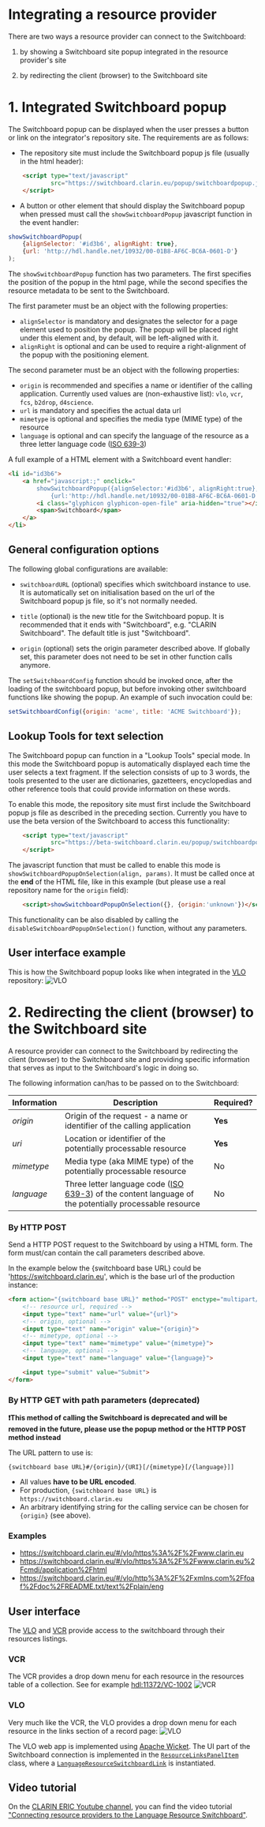 # Integrating a resource provider

There are two ways a resource provider can connect to the Switchboard:

1. by showing a Switchboard site popup integrated in the resource provider's
site

1. by redirecting the client (browser) to the Switchboard site


# 1. Integrated Switchboard popup

The Switchboard popup can be displayed when the user presses a button or link on
the integrator's repository site. The requirements are as follows:

* The repository site must include the Switchboard popup js file
(usually in the html header):
````html
    <script type="text/javascript"
            src="https://switchboard.clarin.eu/popup/switchboardpopup.js">
    </script>
````

* A button or other element that should display the Switchboard popup when
pressed must call the `showSwitchboardPopup` javascript function in the event
handler:

````javascript
showSwitchboardPopup(
    {alignSelector: '#id3b6', alignRight: true},
    {url: 'http://hdl.handle.net/10932/00-01B8-AF6C-BC6A-0601-D'}
);
````

The `showSwitchboardPopup` function has two parameters. The first specifies the
position of the popup in the html page, while the second specifies the resource
metadata to be sent to the Switchboard.

The first parameter must be an object with the following properties:
* `alignSelector` is mandatory and designates the selector for a page element
used to position the popup. The popup will be placed right under this element
and, by default, will be left-aligned with it.
* `alignRight` is optional and can be used to require a right-alignment of the
popup with the positioning element.

The second parameter must be an object with the following properties:
* `origin` is recommended and specifies a name or identifier of the calling
application. Currently used values are (non-exhaustive list): `vlo`, `vcr`,
`fcs`, `b2drop`, `d4science`.
* `url` is mandatory and specifies the actual data url
* `mimetype` is optional and specifies the media type (MIME type) of the resource
* `language` is optional and can specify the language of the resource as a
three letter language code ([ISO 639-3](https://iso639-3.sil.org/))

A full example of a HTML element with a Switchboard event handler:
````html
<li id="id3b6">
    <a href="javascript:;" onclick="
        showSwitchboardPopup({alignSelector:'#id3b6', alignRight:true},
            {url:'http://hdl.handle.net/10932/00-01B8-AF6C-BC6A-0601-D'});">
        <i class="glyphicon glyphicon-open-file" aria-hidden="true"></i>
        <span>Switchboard</span>
    </a>
</li>
````

## General configuration options

The following global configurations are available:

- `switchboardURL` (optional) specifies which switchboard instance to use. It
is automatically set on initialisation based on the url of the Switchboard
popup js file, so it's not normally needed.

- `title` (optional) is the new title for the Switchboard popup. It is
recommended that it ends with "Switchboard", e.g. "CLARIN Switchboard". The 
default title is just "Switchboard".

- `origin` (optional) sets the origin parameter described above. If globally 
set, this parameter does not need to be set in other function calls anymore.

The `setSwitchboardConfig` function should be invoked once, after the loading 
of the switchboard popup, but before invoking other switchboard functions like 
showing the popup. An example of such invocation could be:

````javascript
setSwitchboardConfig({origin: 'acme', title: 'ACME Switchboard'});
````

## Lookup Tools for text selection

The Switchboard popup can function in a "Lookup Tools" special mode. In this
mode the Switchboard popup is automatically displayed each time the user
selects a text fragment. If the selection consists of up to 3 words, the tools
presented to the user are dictionaries, gazetteers, encyclopedias and other
reference tools that could provide information on these words.

To enable this mode, the repository site must first include the Switchboard
popup js file as described in the preceding section. Currently you have to use
the beta version of the Switchboard to access this functionality:
````html
    <script type="text/javascript"
            src="https://beta-switchboard.clarin.eu/popup/switchboardpopup.js">
    </script>
````

The javascript function that must be called to enable this mode is
`showSwitchboardPopupOnSelection(align, params)`. It must be called once at the
**end** of the HTML file, like in this example (but please use a real
repository name for the `origin` field):

````html
    <script>showSwitchboardPopupOnSelection({}, {origin:'unknown'})</script>
````

This functionality can be also disabled by calling the
`disableSwitchboardPopupOnSelection()` function, without any parameters.


## User interface example

This is how the Switchboard popup looks like when integrated in the
[VLO](https://vlo.clarin.eu) repository:
![VLO](../images/popup-integration-example-vlo.png)



# 2. Redirecting the client (browser) to the Switchboard site

A resource provider can connect to the Switchboard by redirecting the client
(browser) to the Switchboard site and providing specific information that serves
as input to the Switchboard's logic in doing so.

The following information can/has to be passed on to the Switchboard:

| Information | Description | Required? |
|-----|-----|-----|
| *origin* | Origin of the request - a name or identifier of the calling application | **Yes** |
| *uri* | Location or identifier of the potentially processable resource | **Yes** |
| *mimetype* | Media type (aka MIME type) of the potentially processable resource | No |
| *language* | Three letter language code ([ISO 639-3](https://iso639-3.sil.org/)) of the content language of the potentially processable resource | No |


### By HTTP POST

Send a HTTP POST request to the Switchboard by using a HTML form. The form must/can contain the call parameters described above.

In the example below the {switchboard base URL} could be
'https://switchboard.clarin.eu', which is the base url of the production
instance:

```html
<form action="{switchboard base URL}" method="POST" enctype="multipart/form-data" target="_blank">
    <!-- resource url, required -->
    <input type="text" name="url" value="{url}">
    <!-- origin, optional -->
    <input type="text" name="origin" value="{origin}">
    <!-- mimetype, optional -->
    <input type="text" name="mimetype" value="{mimetype}">
    <!-- language, optional -->
    <input type="text" name="language" value="{language}">

    <input type="submit" value="Submit">
</form>
```

### By HTTP GET with path parameters (deprecated)

**❗️This method of calling the Switchboard is deprecated and will be removed
in the future, please use the popup method or the HTTP POST method instead**

The URL pattern to use is:

```
{switchboard base URL}#/{origin}/{URI}[/{mimetype}[/{language}]]
```

* All values **have to be URL encoded**.
* For production, `{switchboard base URL}` is `https://switchboard.clarin.eu`
* An arbitrary identifying string for the calling service can be chosen for
`{origin}` (see above).

### Examples
* https://switchboard.clarin.eu/#/vlo/https%3A%2F%2Fwww.clarin.eu
* https://switchboard.clarin.eu/#/vlo/https%3A%2F%2Fwww.clarin.eu%2Fcmdi/application%2Fhtml
* https://switchboard.clarin.eu/#/vlo/http%3A%2F%2Fxmlns.com%2Ffoaf%2Fdoc%2FREADME.txt/text%2Fplain/eng

## User interface

The [VLO](https://vlo.clarin.eu) and [VCR](https://collections.clarin.eu) provide access to the switchboard through their resources listings.

### VCR
The VCR provides a drop down menu for each resource in the resources table of a collection. See for example [hdl:11372/VC-1002](http://hdl.handle.net/11372/VC-1002)
![VCR](../images/integration-example-vcr.png)

### VLO
Very much like the VCR, the VLO provides a drop down menu for each resource in the links section of a record page:
![VLO](../images/integration-example-vlo.png)

The VLO web app is implemented using [Apache Wicket](https://wicket.apache.org/). The UI part of the Switchboard connection is implemented in the [`ResourceLinksPanelItem`](https://github.com/clarin-eric/VLO/blob/master/vlo-web-app/src/main/java/eu/clarin/cmdi/vlo/wicket/panels/record/ResourceLinksPanelItem.java) class, where a [`LanguageResourceSwitchboardLink`](https://github.com/clarin-eric/VLO/blob/master/vlo-web-app/src/main/java/eu/clarin/cmdi/vlo/wicket/components/LanguageResourceSwitchboardLink.java) is instantiated.

## Video tutorial

On the [CLARIN ERIC Youtube channel](https://www.youtube.com/channel/UCJPks1mzisqsS4NrBFKIWag), you can find the video tutorial ["Connecting resource providers to the Language Resource Switchboard"](https://www.youtube.com/watch?v=YX5oGr949bQ).
